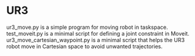 # UR3
ur3_move.py is a simple program for moving robot in taskspace.
test_moveit.py is a minimal script for defining a joint constraint in Moveit.
ur3_move_cartesian_waypoint.py is a minimal script that helps the UR3 robot move in Cartesian space to avoid unwanted trajectories.
